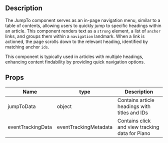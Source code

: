 ## Description

The JumpTo component serves as an in-page navigation menu, similar to a table of contents, allowing users to quickly jump to specific headings within an article. This component renders text as a `strong` element, a list of `anchor` links, and groups them within a `navigation` landmark. When a link is actioned, the page scrolls down to the relevant heading, identified by matching anchor `ids`.

This component is typically used in articles with multiple headings, enhancing content findability by providing quick navigation options.

## Props

| Name              | type                  | Description                                     |
| ----------------- | --------------------- | ----------------------------------------------- |
| jumpToData        | object                | Contains article headings with titles and IDs   |
| eventTrackingData | eventTrackingMetadata | Contains click and view tracking data for Piano |
